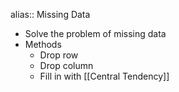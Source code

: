alias:: Missing Data

- Solve the problem of missing data
- Methods
	- Drop row
	- Drop column
	- Fill in with [[Central Tendency]]